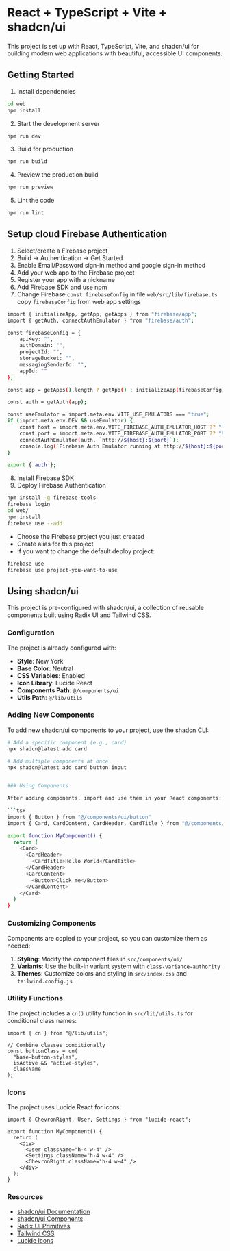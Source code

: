 # React + TypeScript + Vite + shadcn/ui

This project is set up with React, TypeScript, Vite, and shadcn/ui for building modern web applications with beautiful, accessible UI components.

## Getting Started

1. Install dependencies

```bash
cd web
npm install
```

2. Start the development server

```bash
npm run dev
```

3. Build for production

```bash
npm run build
```

4. Preview the production build

```bash
npm run preview
```

5. Lint the code

```bash
npm run lint
```

## Setup cloud Firebase Authentication

1. Select/create a Firebase project
2. Build -> Authentication -> Get Started
3. Enable Email/Password sign-in method and google sign-in method
4. Add your web app to the Firebase project
5. Register your app with a nickname
6. Add Firebase SDK and use npm
7. Change Firebase `const firebaseConfig` in file `web/src/lib/firebase.ts` copy `firebaseConfig` from web app settings

```bash
import { initializeApp, getApp, getApps } from "firebase/app";
import { getAuth, connectAuthEmulator } from "firebase/auth";

const firebaseConfig = {
    apiKey: "",
    authDomain: "",
    projectId: "",
    storageBucket: "",
    messagingSenderId: "",
    appId: ""
};

const app = getApps().length ? getApp() : initializeApp(firebaseConfig);

const auth = getAuth(app);

const useEmulator = import.meta.env.VITE_USE_EMULATORS === "true";
if (import.meta.env.DEV && useEmulator) {
    const host = import.meta.env.VITE_FIREBASE_AUTH_EMULATOR_HOST ?? "localhost";
    const port = import.meta.env.VITE_FIREBASE_AUTH_EMULATOR_PORT ?? "9099";
    connectAuthEmulator(auth, `http://${host}:${port}`);
    console.log(`Firebase Auth Emulator running at http://${host}:${port}`);
}

export { auth };
```

8. Install Firebase SDK
9. Deploy Firebase Authentication

```bash
npm install -g firebase-tools
firebase login
cd web/
npm install
firebase use --add
```

- Choose the Firebase project you just created
- Create alias for this project
- If you want to change the default deploy project:

```bash
firebase use
firebase use project-you-want-to-use
```

## Using shadcn/ui

This project is pre-configured with shadcn/ui, a collection of reusable components built using Radix UI and Tailwind CSS.

### Configuration

The project is already configured with:

- **Style**: New York
- **Base Color**: Neutral
- **CSS Variables**: Enabled
- **Icon Library**: Lucide React
- **Components Path**: `@/components/ui`
- **Utils Path**: `@/lib/utils`

### Adding New Components

To add new shadcn/ui components to your project, use the shadcn CLI:

````bash
# Add a specific component (e.g., card)
npx shadcn@latest add card

# Add multiple components at once
npx shadcn@latest add card button input


### Using Components

After adding components, import and use them in your React components:

```tsx
import { Button } from "@/components/ui/button"
import { Card, CardContent, CardHeader, CardTitle } from "@/components/ui/card"

export function MyComponent() {
  return (
    <Card>
      <CardHeader>
        <CardTitle>Hello World</CardTitle>
      </CardHeader>
      <CardContent>
        <Button>Click me</Button>
      </CardContent>
    </Card>
  )
}
````

### Customizing Components

Components are copied to your project, so you can customize them as needed:

1. **Styling**: Modify the component files in `src/components/ui/`
2. **Variants**: Use the built-in variant system with `class-variance-authority`
3. **Themes**: Customize colors and styling in `src/index.css` and `tailwind.config.js`

### Utility Functions

The project includes a `cn()` utility function in `src/lib/utils.ts` for conditional class names:

```tsx
import { cn } from "@/lib/utils";

// Combine classes conditionally
const buttonClass = cn(
  "base-button-styles",
  isActive && "active-styles",
  className
);
```

### Icons

The project uses Lucide React for icons:

```tsx
import { ChevronRight, User, Settings } from "lucide-react";

export function MyComponent() {
  return (
    <div>
      <User className="h-4 w-4" />
      <Settings className="h-4 w-4" />
      <ChevronRight className="h-4 w-4" />
    </div>
  );
}
```

### Resources

- [shadcn/ui Documentation](https://ui.shadcn.com/)
- [shadcn/ui Components](https://ui.shadcn.com/docs/components)
- [Radix UI Primitives](https://www.radix-ui.com/primitives)
- [Tailwind CSS](https://tailwindcss.com/)
- [Lucide Icons](https://lucide.dev/)
